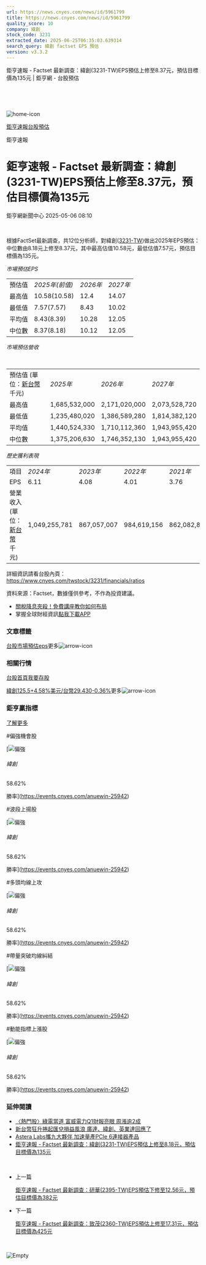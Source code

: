 ```yaml
---
url: https://news.cnyes.com/news/id/5961799
title: https://news.cnyes.com/news/id/5961799
quality_score: 10
company: 緯創
stock_code: 3231
extracted_date: 2025-06-25T06:35:03.639314
search_query: 緯創 factset EPS 預估
version: v3.3.2
---
```


鉅亨速報 - Factset 最新調查：緯創(3231-TW)EPS預估上修至8.37元，預估目標價為135元 | 鉅亨網 - 台股預估

‌

‌

![home-icon](/assets/icons/breadCrumb/symbol-icon-home.svg)

[鉅亨速報](/news/cat/anue_live)[台股預估](/news/cat/tw_forecast)

鉅亨速報

# 鉅亨速報 - Factset 最新調查：緯創(3231-TW)EPS預估上修至8.37元，預估目標價為135元

鉅亨網新聞中心 2025-05-06 08:10

‌

根據FactSet最新調查，共12位分析師，對緯創([3231-TW](https://www.cnyes.com/twstock/3231))做出2025年EPS預估：中位數由8.18元上修至8.37元，其中最高估值10.58元，最低估值7.57元，預估目標價為135元。

*市場預估EPS*

|  |  |  |  |
| --- | --- | --- | --- |
| 預估值 | *2025年(前值)* | *2026年* | *2027年* |
| 最高值 | 10.58(10.58) | 12.4 | 14.07 |
| 最低值 | 7.57(7.57) | 8.43 | 10.02 |
| 平均值 | 8.43(8.39) | 10.28 | 12.05 |
| 中位數 | 8.37(8.18) | 10.12 | 12.05 |

*市場預估營收*

‌

|  |  |  |  |
| --- | --- | --- | --- |
| 預估值 (單位：[新台幣](https://invest.cnyes.com/forex/detail/usdtwd)千元) | *2025年* | *2026年* | *2027年* |
| 最高值 | 1,685,532,000 | 2,171,020,000 | 2,073,528,720 |
| 最低值 | 1,235,480,020 | 1,386,589,280 | 1,814,382,120 |
| 平均值 | 1,440,524,330 | 1,710,112,360 | 1,943,955,420 |
| 中位數 | 1,375,206,630 | 1,746,352,130 | 1,943,955,420 |

*歷史獲利表現*

|  |  |  |  |  |
| --- | --- | --- | --- | --- |
| 項目 | *2024年* | *2023年* | *2022年* | *2021年* |
| EPS | 6.11 | 4.08 | 4.01 | 3.76 |
| 營業收入 (單位：[新台幣](https://invest.cnyes.com/forex/detail/usdtwd)千元) | 1,049,255,781 | 867,057,007 | 984,619,156 | 862,082,848 |

詳細資訊請看台股內頁：  
<https://www.cnyes.com/twstock/3231/financials/ratios>

資料來源：Factset，數據僅供參考，不作為投資建議。

* [關稅降息夾殺！免費講座教你如何布局](https://www.rsc.com.tw/Cnyes_RSC/SeminarBooking2025InvestmentOutlook.aspx?utm_source=anue&utm_medium=usstocks_end)
* 掌握全球財經資訊[點我下載APP](http://www.cnyes.com/app/?utm_source=mweb&utm_medium=HamMenuBanner&utm_campaign=fixed&utm_content=entr)

### 文章標籤

[台股](https://news.cnyes.com/tag/台股 "台股")[市場預估](https://news.cnyes.com/tag/市場預估 "市場預估")[eps](https://news.cnyes.com/tag/eps "eps")更多![arrow-icon](/assets/icons/arrows/arrow-down.svg)

### 相關行情

[台股首頁](https://www.cnyes.com/twstock)[我要存股](https://supr.link/8OHaU)

[緯創125.5+4.58%](https://www.cnyes.com/twstock/3231)[美元/台幣29.430-0.36%](https://invest.cnyes.com/forex/detail/USDTWD)更多![arrow-icon](/assets/icons/arrows/arrow-down.svg)

### 鉅亨贏指標

[了解更多](https://events.cnyes.com/anuewin-25942)

#偏強機會股

[![偏強](/assets/icons/win-indicator/long.svg)

###### 緯創

58.62%

勝率](https://events.cnyes.com/anuewin-25942)

#波段上揚股

[![偏強](/assets/icons/win-indicator/long.svg)

###### 緯創

58.62%

勝率](https://events.cnyes.com/anuewin-25942)

#多頭均線上攻

[![偏強](/assets/icons/win-indicator/long.svg)

###### 緯創

58.62%

勝率](https://events.cnyes.com/anuewin-25942)

#帶量突破均線糾結

[![偏強](/assets/icons/win-indicator/long.svg)

###### 緯創

58.62%

勝率](https://events.cnyes.com/anuewin-25942)

#動能指標上漲股

[![偏強](/assets/icons/win-indicator/long.svg)

###### 緯創

58.62%

勝率](https://events.cnyes.com/anuewin-25942)

### 延伸閱讀

* [〈熱門股〉綠電當道 富威電力Q1財報亮眼 周漲逾2成](/news/id/5959446)
* [新台幣狂升捲起匯兌損益風浪 廣達、緯創、英業達回應了](/news/id/5959154)
* [Astera Labs攜九大夥伴 加速量產PCIe 6連接器產品](/news/id/5958658)
* [鉅亨速報 - Factset 最新調查：緯創(3231-TW)EPS預估上修至8.18元，預估目標價為135元](/news/id/5957855)

‌

* 上一篇

  [鉅亨速報 - Factset 最新調查：研華(2395-TW)EPS預估下修至12.56元，預估目標價為382元](/news/id/5962413)
* 下一篇

  [鉅亨速報 - Factset 最新調查：致茂(2360-TW)EPS預估上修至17.31元，預估目標價為425元](/news/id/5961448)

‌

![Empty](/assets/icons/skeleton/empty-image.svg)

‌